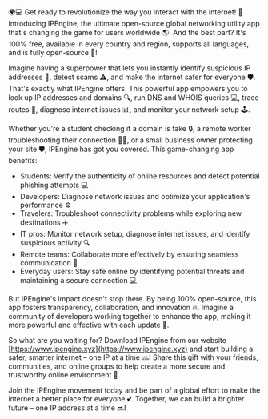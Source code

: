 🌍💻 Get ready to revolutionize the way you interact with the internet! 🚀 Introducing IPEngine, the ultimate open-source global networking utility app that's changing the game for users worldwide 🌎️. And the best part? It's 100% free, available in every country and region, supports all languages, and is fully open-source 💯!

Imagine having a superpower that lets you instantly identify suspicious IP addresses 👀, detect scams ⚠️, and make the internet safer for everyone 🛡️. That's exactly what IPEngine offers. This powerful app empowers you to look up IP addresses and domains 🔍, run DNS and WHOIS queries 💻, trace routes 📍, diagnose internet issues 📊, and monitor your network setup 🕹️.

Whether you're a student checking if a domain is fake 🔒, a remote worker troubleshooting their connection 🏃‍♀️, or a small business owner protecting your site 🛡️, IPEngine has got you covered. This game-changing app benefits:

* Students: Verify the authenticity of online resources and detect potential phishing attempts 💻
* Developers: Diagnose network issues and optimize your application's performance ⚙️
* Travelers: Troubleshoot connectivity problems while exploring new destinations ✈️
* IT pros: Monitor network setup, diagnose internet issues, and identify suspicious activity 🔍
* Remote teams: Collaborate more effectively by ensuring seamless communication 📱
* Everyday users: Stay safe online by identifying potential threats and maintaining a secure connection 💻

But IPEngine's impact doesn't stop there. By being 100% open-source, this app fosters transparency, collaboration, and innovation 🔥. Imagine a community of developers working together to enhance the app, making it more powerful and effective with each update 🚀.

So what are you waiting for? Download IPEngine from our website [https://www.ipengine.xyz](https://www.ipengine.xyz) and start building a safer, smarter internet – one IP at a time 🔜! Share this gift with your friends, communities, and online groups to help create a more secure and trustworthy online environment 🌟.

Join the IPEngine movement today and be part of a global effort to make the internet a better place for everyone 💕. Together, we can build a brighter future – one IP address at a time 🔜!